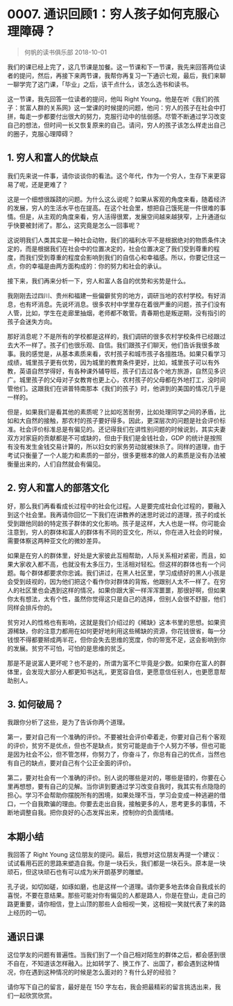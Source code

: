 # 0007. 通识回顾1：穷人孩子如何克服心理障碍？
> 何帆的读书俱乐部
2018-10-01

我们的课已经上完了，这几节课是加餐。这一节课和下一节课，我先来回答两位读者的提问，然后，再接下来两节课，我帮你再复习一下通识七观，最后，我们来聊一聊学完了这门课，「毕业」之后，该干点什么，该怎么选书和读书。

这一节课，我先回答一位读者的提问，他叫 Right Young。他是在听《我们的孩子：贫富人群的关系网》这一堂课的时候提的问题，他问：穷人的孩子在社会中打拼，每走一步都要付出很大的努力，克服行动中的怯弱感。尽管不断通过学习改变自己的想法，但时间一长又恢复原来的自己。请问，穷人的孩子该怎么样走出自己的圈子，克服心理障碍？

## 1. 穷人和富人的优缺点
我们先来说一件事，请你谈谈你的看法。这个年代，作为一个穷人，生存下来更容易了呢，还是更难了？

这是一个细想很蹊跷的问题。为什么这么说呢？如果从客观的角度来看，随着经济的发展，穷人的生活水平也在提高。在这个社会里，想把自己饿死是一件很难的事情。但是，从主观的角度来看，穷人活得很累，发展空间越来越狭窄，上升通道似乎快要被封闭了。那么，这究竟是怎么一回事呢？

这说明我们人类其实是一种社会动物，我们的福利水平不是根据绝对的物质条件决定的，而是根据我们在社会中的位置决定的，社会位置决定了我们受到尊重的程度，而我们受到尊重的程度会影响到我们的自信心和幸福感。所以，你要记住这一点，你的幸福是由两方面构成的：你的努力和社会的承认。

接下来，我们再来分析一下，穷人和富人各自的优势和劣势是什么。

我刚刚去过四川、贵州和福建一些偏僻贫穷的地方，调研当地的农村学校。有好消息，也有坏消息。先说坏消息。很多农村中学里存在着很严重的问题，孩子们没有人管，比如，学生在走廊里抽烟，老师都不敢管。青春期也是叛逆期，没有指引的孩子会迷失方向。

那好消息呢？不是所有的学校都是这样的，我们调研的很多农村学校条件已经跟过去大不一样了。孩子们也很乐观、自信。我们跟孩子们聊天，他们告诉我很多故事。我的感觉是，从基本素质来看，农村孩子和城市孩子各擅胜场。如果只看学习成绩，城里孩子更有优势，因为城里的教育条件更好，比如，城里孩子可以有外教，英语自然学得好，有各种课外辅导班，孩子们去过各个地方旅游，自然见多识广。城里孩子的父母对子女教育也更上心，农村孩子的父母都在外地打工，没时间管他们。这跟我们在讲普特南那本《我们的孩子》时，他讲到的美国的情况几乎是一样的。

但是，如果我们是看其他的素质呢？比如吃苦耐劳，比如处理同学之间的矛盾，比如和大自然的接触，那农村的孩子要好得多。因此，更深层次的问题是社会评价标准。社会评价标准总是有偏见的。还记得我们在讲性别问题的时候说到，其实夫妻双方对家庭的贡献都是不可或缺的，但由于我们是金钱社会，GDP 的统计是按照有没有发生金钱交易计算的，所以妇女的家务劳动就被抹杀了。同样的道理，由于考试只衡量了一个人能力和素质的一部分，很多更根本的做人的素质是没有办法被衡量出来的，人们自然就会有偏见。

## 2. 穷人和富人的部落文化
好，那么我们再看看成长过程中的社会化过程。人是要完成社会化过程的，要融入到这个社会里。我再请你回忆一下我们在讲教养的迷思时说过的道理，孩子的成长受到跟他同龄的特定孩子群体的文化影响。孩子是这样，大人也是一样。你可能会注意到，穷人的群体和富人的群体有不同的亚文化，所以，你在进入社会的时候，需要体察这两种亚文化的微妙差异。

如果是在穷人的群体里，好处是大家彼此互相帮助，人际关系相对紧密，而且，如果大家收入都不高，也就没有太多压力，生活相对轻松。但这样的群体也有一个问题。每个群体都要求你忠诚。我们讲过，在黑人社区里，学习成绩好的黑人小孩是会受到歧视的，因为他们把这个看作你对群体的背叛，他跟别人太不一样了。在穷人的社区里也会遇到这样的情况，如果你跟大家一样浑浑噩噩，那很好啊，但如果你太有想法，太有个性，虽然你觉得这只是自己的选择，但别人会很不舒服，他们同样会排斥你的。

贫穷对人的性格也有影响，这就是我们介绍过的《稀缺》这本书里的思想。如果资源稀缺，你的注意力都用在如何更好地利用这些稀缺的资源，你花钱很省，每一分钱恨不得都要掰成两半花，但你会失去思维的宽度，你的带宽不足，这会影响到你的发展。贫穷不可怕，可怕的是思维的贫乏。

那是不是说富人更坏呢？也不是的，所谓为富不仁毕竟是少数。如果你在富人的群体里，会发现大部分人都更知书达礼，更宽容自信，更愿意信任别人，也更愿意帮助别人。

## 3. 如何破局？
我跟你分析了这些，是为了告诉你两个道理。

第一，要对自己有一个准确的评价。不要被社会评价牵着走，你要对自己有个客观的评价，贫穷不是优点，但也不是缺点，贫穷可能是由于个人努力不够，但也可能是因为社会不公，但不管怎样，你努力了，你奋斗了，你总有自己的优点，当然也有自己的缺点，要对自己有个公正全面的评价。

第二，要对社会有一个准确的评价。别人说的哪些是对的，哪些是错的，你要在心里再想想，要有自己的见解。当你讲到要通过学习改变自我时，我其实有点隐隐的担心。学习不会帮助你摆脱所有的困境，如果处理不当，学习会变成一种逃避的借口，一个自我欺骗的理由。你要去走出自我，接触更多的人，思考更多的事情，不断地调整自我。把你良好的心态发挥出来，控制你的负面情绪。

## 本期小结
我回答了 Right Young 这位朋友的提问。最后，我想对这位朋友再提一个建议：试试看用石匠的思路来塑造自我。你是一块石头，我们都是一块石头。原本是一块顽石，但这块顽石也有可以成为米开朗基罗的雕塑。

孔子说，如切如磋，如琢如磨，也是这样一个道理。请你更多地去体会自我成长的喜悦，不要在意结果。那些可能对你有偏见的人都是路人，你是在登山，走自己的路更重要，请你相信，登上山顶的那些人会相视一笑，这相视一笑就代表了来的路上经历的一切。

## 通识日课
这位学友的问题有普遍性。当我们到了一个自己相对陌生的群体之后，都会感到很不自在，不知道该怎样融入。比如转学了、换工作了、出国了，都会遇到这种情况，你在遇到这种情况的时候是怎么面对的？有什么好的经验？

请你写下自己的留言，最好是在 150 字左右，我会把最精彩的留言挑选出来，我们一起欣赏欣赏。
